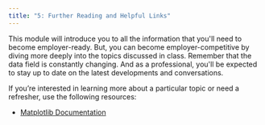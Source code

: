 ```yaml
---
title: "5: Further Reading and Helpful Links"
---
```


<img style="display: none;" src="https://static.bc-edx.com/data/dl-1-2/m5/lms/img/banner.jpg" alt="lesson banner" />

This module will introduce you to all the information that you'll need to become employer-ready. But, you can become employer-competitive by diving more deeply into the topics discussed in class. Remember that the data field is constantly changing. And as a professional, you'll be expected to stay up to date on the latest developments and conversations.

If you’re interested in learning more about a particular topic or need a refresher, use the following resources:

* [Matplotlib Documentation](https://matplotlib.org/stable/gallery/index.html)

